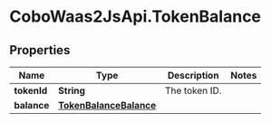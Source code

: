 # CoboWaas2JsApi.TokenBalance

## Properties

Name | Type | Description | Notes
------------ | ------------- | ------------- | -------------
**tokenId** | **String** | The token ID. | 
**balance** | [**TokenBalanceBalance**](TokenBalanceBalance.md) |  | 


